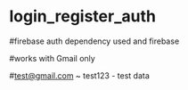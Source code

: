 # login_register_auth

#firebase auth dependency used and firebase 

#works with Gmail only 

#test@gmail.com ~ test123 - test data

